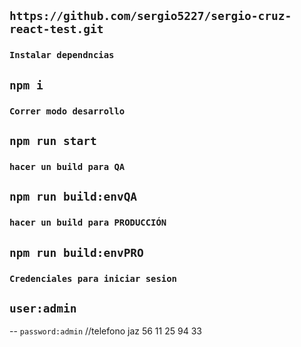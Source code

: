 ## `https://github.com/sergio5227/sergio-cruz-react-test.git`

### `Instalar dependncias`
## `npm i`

### `Correr modo desarrollo`
## `npm run start`

### `hacer un build para QA`
## `npm run build:envQA`

### `hacer un build para PRODUCCIÓN`
## `npm run build:envPRO`

### `Credenciales para iniciar sesion`
## `user:admin`
-- `password:admin`
//telefono jaz 56 11 25 94 33 

